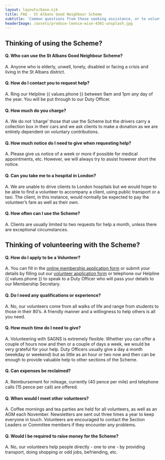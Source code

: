 ```yaml
---
layout: layouts/base.njk
title: FAQ - St Albans Good Neighbour Scheme
subtitle: 'Common questions from those seeking assistance, or to volunteer their time.'
headerImage: /assets/produce-leonie-wise-4301-unsplash.jpg
---
```

## Thinking of using the Scheme?

#### Q. Who can use the St Albans Good Neighbour Scheme?

A. Anyone who is elderly, unwell, lonely, disabled or facing a crisis and living in the St Albans district.

#### Q. How do I contact you to request help?

A. Ring our Helpline {{ values.phone }} between 9am and 1pm any day of the year. You will be put through to our Duty Officer.

#### Q. How much do you charge?

A. We do not ‘charge’ those that use the Scheme but the drivers carry a collection box in their cars and we ask clients to make a donation as we are entirely dependent on voluntary contributions.

#### Q. How much notice do I need to give when requesting help?

A. Please give us notice of a week or more if possible for medical appointments, etc.  However, we will always try to assist however short the notice.

#### Q. Can you take me to a hospital in London?

A. We are unable to drive clients to London hospitals but we would hope to be able to find a volunteer to accompany a client, using public transport or a taxi.  The client, in this instance, would normally be expected to pay the volunteer’s fare as well as their own.

#### Q. How often can I use the Scheme?

A. Clients are usually limited to two requests for help a month, unless there are exceptional circumstances.

## Thinking of volunteering with the Scheme?

#### Q. How do I apply to be a Volunteer?

A. You can fill in the [online membership application form](/2020-03-25-st-albans-good-neighbour-scheme/) or submit your details by filling out our [volunteer application form](/assets/volunteer-form.doc) or telephone our Helpline {{ values.phone }} to speak to a Duty Officer who will pass your details to our Membership Secretary.

#### Q. Do I need any qualifications or experience?

A. No, our volunteers come from all walks of life and range from students to those in their 80’s.  A friendly manner and a willingness to help others is all you need.

#### Q. How much time do I need to give?

A. Volunteering with SAGNS is extremely flexible. Whether you can offer a couple of hours now and then or a couple of days a week, we would be very grateful for your help.  Duty Officers usually give a day a month (weekday or weekend) but as little as an hour or two now and then can be enough to provide valuable help to other sections of the Scheme.

#### Q. Can expenses be reclaimed?

A. Reimbursement for mileage, currently (40 pence per mile) and telephone calls (15 pence per call) are offered.

#### Q. When would I meet other volunteers?

A. Coffee mornings and tea parties are held for all volunteers, as well as an AGM each November.   Newsletters are sent out three times a year to keep everyone in touch. Volunteers are encouraged to contact the Section Leaders or Committee members if they encounter any problems.

#### Q. Would I be required to raise money for the Scheme?

A. No, our volunteers help people directly - one to one - by providing transport, doing shopping or odd jobs, befriending, etc.
